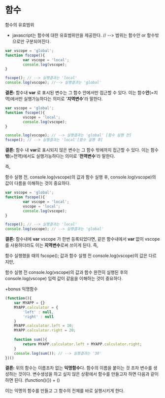 <h1>함수</h1>



함수의 유효범위

- javascript는 함수에 대한 유효범위만을 제공한다.  // --> 범위는 함수안 or 함수밖으로만 구분되어진다.

```javascript
var vscope = 'global';
function fscope(){
		var vscope = 'local';
		console.log(vscope);
}

fscope(); // --> 실행결과는 'local'
console.log(vscope); //--> 실행결과는 'global'
```

**결론:** 함수내 **var** 로 표시된 변수는 그 함수 안에서만 접근할 수 있다. 이는 함수**안**(=지역)에서만 실행가능하다는 의미로 '**지역변수**'라 말한다. 





```javascript
var vscope = 'global';
function fscope(){
		vscope = 'local';
    	console.log(vscope);
}

console.log(vscope); // --> 실행결과는 'global' [함수 실행 전]
fscope(); // --> 실행결과는 'local'[함수 실행 후]

```

**결론:** 함수 내 **var**로 표시되지 않은 변수는 그 함수 밖에까지 접근할 수 있다. 이는 함수**밖**(=전역)에서도 실행가능하다는 의미로 '**전역변수**'라 말한다.

즉,

 함수 실행 전, console.log(vscope)의 값과 함수 실행 후, console.log(vscope)의 값이 다름을 이해하는 것이 중요하다. 





```javascript
var vscope = 'global';
function fscope(){
		var vscope = 'local';
		vscope = 'local';
    	console.log(vscope);
}

fscope(); // --> 실행결과는 'local'
console.log(vscope); // --> 실행결과는 'global'

```

**결론:** 함수내에 **var** vscope 가 한번 등록되었다면, 같은 함수내에서 **var** 없이 vscope를 사용하더라도 이는 **지역변수**로써 쓰이게 된다. 
즉, 

함수 실행했을 때의 fscope(); 값과 함수 실행 전 console.log(vscope)의 값은 다르지만, 

함수 실행 전 console.log(vscope)의 값과 함수 완전히 실행된 후의 console.log(vscope) 입력 값이 같음을 이해하는 것이 중요하다.   





+bonus 익명함수

```javascript
(function(){
	var MYAPP = {}
	MYAPP.calculator = {
		'left' : null,
		'right' : null
	}
	MYAPP.calculator.left = 10;
	MYAPP.calculator.right = 20;
    
    function sum(){
		return MYAPP.calculator.left + MYAPP.calculator.right;
	}
	console.log(sum()); // --> 실행결과는 '30'
})()

```

**결론:** 위의 함수는 이름조차 없는 **익명함수**다. 함수의 이름을 붙이는 것 조차 변수를 생성하는 것이다. 변수생성을 하고 싶지 않은 상황에서 함수를 만들고자 하면 다음과 같이 하면 된다.
(function(){}) + () 

이는 익명의 함수를 만들고 그 함수의 전체를 바로 실행시키게 한다. 



